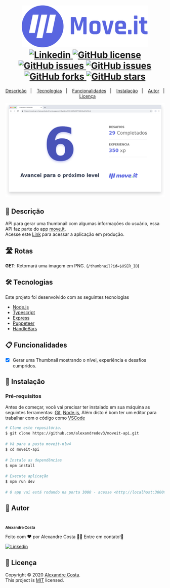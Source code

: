 <h1 align="center">
  <img width="400px" src="./.github/moveit.svg" />
  <br />
  <a href="https://www.linkedin.com/in/alexandre-costa-401699199">
    <img alt="Linkedin" src="https://img.shields.io/badge/-Alexandre%20Costa-29B6D1?label=Linkedin&logo=linkedin&style=flat-square">
  </a>
  <a href="https://github.com/alexandredev3/moveit-api/blob/master/LICENSE.txt">
    <img alt="GitHub license" src="https://img.shields.io/github/license/alexandredev3/moveit-api?logo=mint&style=flat-square">
  </a>
  <a href="https://github.com/alexandredev3/moveit-api/issues">
    <img alt="GitHub issues" src="https://img.shields.io/github/issues/alexandredev3/moveit-api?color=29B6D1&style=flat-square">
  </a>
  <a href="https://github.com/alexandredev3/moveit-api/issues?q=is%3Aissue+is%3Aclosed">
    <img alt="GitHub issues" src="https://badgen.net/github/closed-issues/alexandredev3/moveit-api?color=29B6D1&style=flat-square">
  </a>
  <a href="https://github.com/alexandredev3/moveit-api/network">
    <img alt="GitHub forks" src="https://img.shields.io/github/forks/alexandredev3/moveit-api?color=29B6D1&style=flat-square">
  </a>
  <a href="https://github.com/alexandredev3/moveit-api/stargazers">
    <img alt="GitHub stars" src="https://img.shields.io/github/stars/alexandredev3/moveit-api?color=29B6D1&style=flat-square">
  </a>
</h1>
<p align="center">
  <a href="#page_facing_up-descrição">Descrição</a>&nbsp;&nbsp;&nbsp;|&nbsp;&nbsp;&nbsp;
  <a href="#-tecnologias">Tecnologias</a>&nbsp;&nbsp;&nbsp;|&nbsp;&nbsp;&nbsp;
  <a href="#clipboard-Funcionalidades">Funcionalidades</a>&nbsp;&nbsp;&nbsp;|&nbsp;&nbsp;&nbsp;
  <a href="#closed_book-instalação">Instalação</a>&nbsp;&nbsp;&nbsp;|&nbsp;&nbsp;&nbsp;
  <a href="#man-Autor">Autor</a>&nbsp;&nbsp;&nbsp;|&nbsp;&nbsp;&nbsp;
  <a href="#memo-Licença">Licença</a>
</p>

<img src="./.github/browser.svg" />

## :page_facing_up: Descrição
API para gerar uma thumbnail com algumas informações do usuário, essa API faz parte do app <a href="https://github.com/alexandredev3/moveit-nlw4" target="__blank">move.it</a>. </br>
Acesse este <a href="https://moveit-api-v2-alexandredev3.herokuapp.com/thumbnail?id=603f8c597748042ad1b292cd">Link</a> para acessar a aplicação em produção.

## :motorway: Rotas
__GET__: Retornará uma imagem em PNG. (```/thumbnail?id=$USER_ID```)

## 🛠 Tecnologias
Este projeto foi desenvolvido com as seguintes tecnologias

- [Node.js](https://nodejs.org/en/)
- [Typescript](https://www.typescriptlang.org/)
- [Express](https://expressjs.com)
- [Puppeteer](https://pptr.dev/)
- [HandleBars](https://handlebarsjs.com/)

## :clipboard: Funcionalidades
- [x] Gerar uma Thumbnail mostrando o nível, experiência e desafios cumpridos. 

## :closed_book: Instalação

### Pré-requisitos
Antes de começar, você vai precisar ter instalado em sua máquina as seguintes ferramentas:
[Git](https://git-scm.com), [Node.js](https://nodejs.org/en/), Além disto é bom ter um editor para trabalhar com o código como [VSCode](https://code.visualstudio.com/)

```bash
# Clone este repositório.
$ git clone https://github.com/alexandredev3/moveit-api.git

# Vá para a pasta moveit-nlw4
$ cd moveit-api

# Instale as dependências
$ npm install 

# Execute aplicação
$ npm run dev

# O app vai está rodando na porta 3000 - acesse <http://localhost:3000>
```

## :man: Autor

<a href="https://github.com/alexandredev3/">
 <img src="https://avatars0.githubusercontent.com/u/61118233?s=400&u=37870397a9363ce5e768975c05e95a5f5d323ca1&v=4" width="70px;" alt=""/>
 <br />
 <sub><b>Alexandre Costa</b></sub>
</a>


Feito com ❤️ por Alexandre Costa :wave::wave: Entre em contato!🚀

<a href="https://www.linkedin.com/in/alexandre-costa-dos-santos">
  <img alt="Linkedin" src="https://img.shields.io/badge/-Alexandre%20Costa-9871F5?label=Linkedin&logo=linkedin&style=flat-square">
</a>


## :memo: Licença

Copyright © 2020 [Alexandre Costa](https://github.com/alexandredev3).<br />
This project is [MIT](./LICENSE.txt) licensed.

